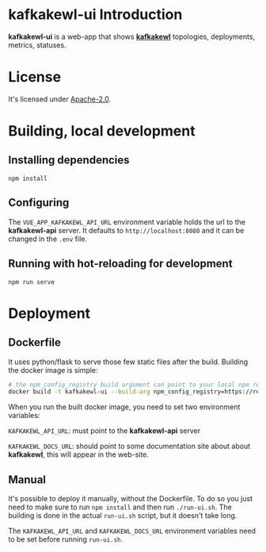 # **kafkakewl-ui** Introduction

**kafkakewl-ui** is a web-app that shows [**kafkakewl**](https://github.com/MarshallWace/kafkakewl/tree/legacy-main) topologies, deployments, metrics, statuses.

# License

It's licensed under [Apache-2.0](https://spdx.org/licenses/Apache-2.0.html#licenseText).

# Building, local development

## Installing dependencies
```
npm install
```

## Configuring

The `VUE_APP_KAFKAKEWL_API_URL` environment variable holds the url to the **kafkakewl-api** server. It defaults to `http://localhost:8080` and it can be changed in the `.env` file.

## Running with hot-reloading for development
```
npm run serve
```
# Deployment

## Dockerfile

It uses python/flask to serve those few static files after the build. Building the docker image is simple:
```bash
# the npm_config_registry build argument can point to your local npm registry too
docker build -t kafkakewl-ui --build-arg npm_config_registry=https://registry.npmjs.org .
```

When you run the built docker image, you need to set two environment variables:

`KAFKAKEWL_API_URL`: must point to the **kafkakewl-api** server

`KAFKAKEWL_DOCS_URL`: should point to some documentation site about about **kafkakewl**, this will appear in the web-site.

## Manual

It's possible to deploy it manually, without the Dockerfile. To do so you just need to make sure to run
`npm install` and then run `./run-ui.sh`. The building is done in the actual `run-ui.sh` script, but it doesn't take long.

The `KAFKAKEWL_API_URL` and `KAFKAKEWL_DOCS_URL` environment variables need to be set before running `run-ui.sh`.

